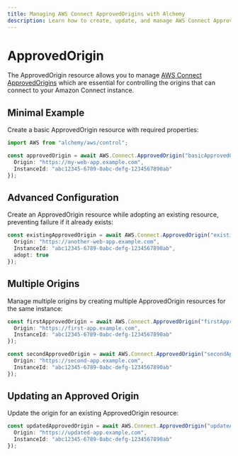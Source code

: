 ```yaml
---
title: Managing AWS Connect ApprovedOrigins with Alchemy
description: Learn how to create, update, and manage AWS Connect ApprovedOrigins using Alchemy Cloud Control.
---
```


# ApprovedOrigin

The ApprovedOrigin resource allows you to manage [AWS Connect ApprovedOrigins](https://docs.aws.amazon.com/connect/latest/userguide/) which are essential for controlling the origins that can connect to your Amazon Connect instance.

## Minimal Example

Create a basic ApprovedOrigin resource with required properties:

```ts
import AWS from "alchemy/aws/control";

const approvedOrigin = await AWS.Connect.ApprovedOrigin("basicApprovedOrigin", {
  Origin: "https://my-web-app.example.com",
  InstanceId: "abc12345-6789-0abc-defg-1234567890ab"
});
```

## Advanced Configuration

Create an ApprovedOrigin resource while adopting an existing resource, preventing failure if it already exists:

```ts
const existingApprovedOrigin = await AWS.Connect.ApprovedOrigin("existingApprovedOrigin", {
  Origin: "https://another-web-app.example.com",
  InstanceId: "abc12345-6789-0abc-defg-1234567890ab",
  adopt: true
});
```

## Multiple Origins

Manage multiple origins by creating multiple ApprovedOrigin resources for the same instance:

```ts
const firstApprovedOrigin = await AWS.Connect.ApprovedOrigin("firstApprovedOrigin", {
  Origin: "https://first-app.example.com",
  InstanceId: "abc12345-6789-0abc-defg-1234567890ab"
});

const secondApprovedOrigin = await AWS.Connect.ApprovedOrigin("secondApprovedOrigin", {
  Origin: "https://second-app.example.com",
  InstanceId: "abc12345-6789-0abc-defg-1234567890ab"
});
```

## Updating an Approved Origin

Update the origin for an existing ApprovedOrigin resource:

```ts
const updatedApprovedOrigin = await AWS.Connect.ApprovedOrigin("updateApprovedOrigin", {
  Origin: "https://updated-app.example.com",
  InstanceId: "abc12345-6789-0abc-defg-1234567890ab"
});
```